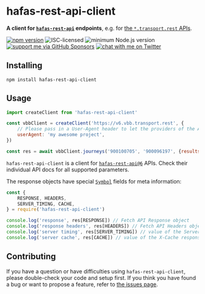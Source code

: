 # hafas-rest-api-client

**A client for [`hafas-rest-api`](https://github.com/public-transport/hafas-rest-api) endpoints**, e.g. for [the `*.transport.rest` APIs](https://transport.rest/).

[![npm version](https://img.shields.io/npm/v/hafas-rest-api-client.svg)](https://www.npmjs.com/package/hafas-rest-api-client)
![ISC-licensed](https://img.shields.io/github/license/derhuerst/hafas-rest-api-client.svg)
![minimum Node.js version](https://img.shields.io/node/v/hafas-rest-api-client.svg)
[![support me via GitHub Sponsors](https://img.shields.io/badge/support%20me-donate-fa7664.svg)](https://github.com/sponsors/derhuerst)
[![chat with me on Twitter](https://img.shields.io/badge/chat%20with%20me-on%20Twitter-1da1f2.svg)](https://twitter.com/derhuerst)


## Installing

```shell
npm install hafas-rest-api-client
```


## Usage

```js
import createClient from 'hafas-rest-api-client'

const vbbClient = createClient('https://v6.vbb.transport.rest', {
	// Please pass in a User-Agent header to let the providers of the API endpoint understand how you're using their API.
	userAgent: 'my awesome project',
})

const res = await vbbClient.journeys('900100705', '900096197', {results: 1})
```

`hafas-rest-api-client` is a client for [`hafas-rest-api@6`](https://www.npmjs.com/package/hafas-rest-api/v/6.0.0-alpha.1) APIs. Check their individual API docs for all supported parameters.

The response objects have special [`Symbol`](https://developer.mozilla.org/en-US/docs/Web/JavaScript/Reference/Global_Objects/Symbol) fields for meta information:

```js
const {
	RESPONSE, HEADERS,
	SERVER_TIMING, CACHE,
} = require('hafas-rest-api-client')

console.log('response', res[RESPONSE]) // Fetch API Response object
console.log('response headers', res[HEADERS]) // Fetch API Headers object
console.log('server timing', res[SERVER_TIMING]) // value of the Server-Timing response header
console.log('server cache', res[CACHE]) // value of the X-Cache response header
```


## Contributing

If you have a question or have difficulties using `hafas-rest-api-client`, please double-check your code and setup first. If you think you have found a bug or want to propose a feature, refer to [the issues page](https://github.com/derhuerst/hafas-rest-api-client/issues).
